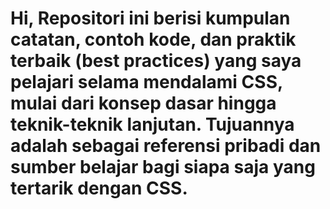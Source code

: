 <h1>Hi, Repositori ini berisi kumpulan catatan, contoh kode, dan praktik terbaik (best practices) yang saya pelajari selama mendalami CSS, mulai dari konsep dasar hingga teknik-teknik lanjutan. Tujuannya adalah sebagai referensi pribadi dan sumber belajar bagi siapa saja yang tertarik dengan CSS.</h1>
